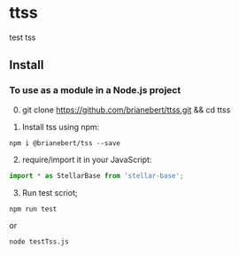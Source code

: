 # ttss
test tss

## Install

### To use as a module in a Node.js project

0. git clone https://github.com/brianebert/ttss.git && cd ttss

1. Install tss using npm:

```shell
npm i @brianebert/tss --save
```

2. require/import it in your JavaScript:

```js
import * as StellarBase from 'stellar-base';
```

3. Run test scriot;
```shell
npm run test
```
or
```shell
node testTss.js
```
